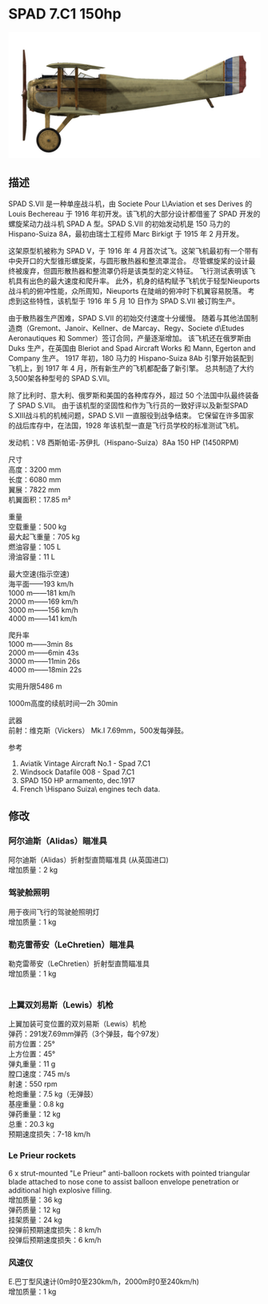 # SPAD 7.C1 150hp  
  
![spad7early](../images/spad7early.png)  
  
## 描述  
  
SPAD S.VII 是一种单座战斗机，由 Societe Pour L\Aviation et ses Derives 的 Louis Bechereau 于 1916 年初开发。该飞机的大部分设计都借鉴了 SPAD 开发的螺旋桨动力战斗机 SPAD A 型。SPAD S.VII 的初始发动机是 150 马力的 Hispano-Suiza 8A，最初由瑞士工程师 Marc Birkigt 于 1915 年 2 月开发。  
  
这架原型机被称为 SPAD V，于 1916 年 4 月首次试飞。这架飞机最初有一个带有中央开口的大型锥形螺旋桨，与圆形散热器和整流罩混合。 尽管螺旋桨的设计最终被废弃，但圆形散热器和整流罩仍将是该类型的定义特征。 飞行测试表明该飞机具有出色的最大速度和爬升率。 此外，机身的结构赋予飞机优于轻型Nieuports战斗机的俯冲性能，众所周知，Nieuports 在陡峭的俯冲时下机翼容易脱落。 考虑到这些特性，该机型于 1916 年 5 月 10 日作为 SPAD S.VII 被订购生产。  
  
由于散热器生产困难，SPAD S.VII 的初始交付速度十分缓慢。 随着与其他法国制造商（Gremont、Janoir、Kellner、de Marcay、Regy、Societe d\Etudes Aeronautiques 和 Sommer）签订合同，产量逐渐增加。 该飞机还在俄罗斯由 Duks 生产，在英国由 Bleriot and Spad Aircraft Works 和 Mann, Egerton and Company 生产。 1917 年初，180 马力的 Hispano-Suiza 8Ab 引擎开始装配到飞机上，到 1917 年 4 月，所有新生产的飞机都配备了新引擎。 总共制造了大约 3,500架各种型号的 SPAD S.VII。  
  
除了比利时、意大利、俄罗斯和美国的各种库存外，超过 50 个法国中队最终装备了 SPAD S.VII。 由于该机型的坚固性和作为飞行员的一致好评以及新型SPAD S.XIII战斗机的机械问题，SPAD S.VII 一直服役到战争结束。 它保留在许多国家的战后库存中，在法国，1928 年该机型一直是飞行员学校的标准测试飞机。  
  
  
发动机：V8 西斯帕诺-苏伊扎（Hispano-Suiza）8Aa 150 HP (1450RPM)  
  
尺寸  
高度：3200 mm  
长度：6080 mm  
翼展：7822 mm  
机翼面积：17.85 m²  
  
重量  
空载重量：500 kg  
最大起飞重量：705 kg  
燃油容量：105 L  
滑油容量：11 L  
  
最大空速(指示空速)  
海平面——193 km/h  
1000 m——181 km/h  
2000 m——169 km/h  
3000 m——156 km/h  
4000 m——141 km/h  
  
爬升率  
1000 m——3min 8s  
2000 m——6min 43s  
3000 m——11min 26s  
4000 m——18min 22s  
  
实用升限5486 m  
  
1000m高度的续航时间—2h 30min  
  
武器  
前射：维克斯（Vickers） Mk.I 7.69mm，500发每弹鼓。  
  
参考  
1) Aviatik Vintage Aircraft No.1 -  Spad 7.C1  
2) Windsock Datafile 008 - Spad 7.C1  
3) SPAD 150 HP armamento, dec.1917  
4) French \Hispano Suiza\ engines tech data.  
  
## 修改  
  
  
### 阿尔迪斯（Alidas）瞄准具  
  
阿尔迪斯（Alidas）折射型直筒瞄准具 (从英国进口)  
增加质量：2 kg  
  
  
### 驾驶舱照明  
  
用于夜间飞行的驾驶舱照明灯  
增加质量：1 kg  
  
  
### 勒克雷蒂安（LeChretien）瞄准具  
  
勒克雷蒂安（LeChretien）折射型直筒瞄准具  
增加质量：1 kg  
  ﻿
  
### 上翼双刘易斯（Lewis）机枪  
  
上翼加装可变位置的双刘易斯（Lewis）机枪  
弹药：291发7.69mm弹药（3个弹鼓，每个97发）  
前方位置：25°  
上方位置：45°  
弹丸重量：11 g  
膛口速度：745 m/s  
射速：550 rpm  
枪炮重量：7.5 kg（无弹鼓）  
基座重量：0.8 kg  
弹药重量：12 kg  
总重：20.3 kg  
预期速度损失：7-18 km/h  
  
### Le Prieur rockets  
  
6 x strut-mounted "Le Prieur" anti-balloon rockets with pointed triangular blade attached to nose cone to assist balloon envelope penetration or additional high explosive filling.  
增加质量：36 kg  
弹药质量：12 kg  
挂架质量：24 kg  
投弹前预期速度损失：8 km/h  
投弹后预期速度损失：6 km/h  
  
### 风速仪  
  
E.巴丁型风速计(0m时0至230km/h，2000m时0至240km/h)  
增加质量：1 kg  

